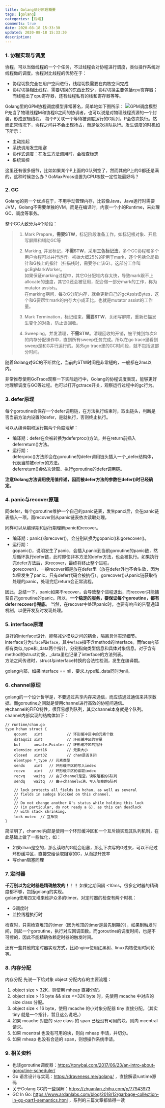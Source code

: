 ```yaml
---
title: Golang部分原理概要
tags: [golang]
categories: [后端]
comments: true
date: 2020-08-18 15:33:30
updated: 2020-08-18 15:33:30
description:
---
```

### 1. 协程实现与调度
协程，可以当做线程的一个个任务，不过线程会对协程进行调度，类似操作系统对线程做的调度。协程对比线程的优势在于：
- 协程切换完全在用户空间进行，线程切换需要在内核空间完成
- 协程切换相比线程，需要切换的东西比较少，协程切换主要包括cpu寄存器；而线程出了cpu寄存器，还有线程私有的栈和寄存器等等。
   
Golang里的GPM协程调度模型非常著名，简单地如下图所示：
![GPM调度模型](/images/golang_mpg.png)  
P充当了物理线程M和协程G之间的协调者，也可以说是对物理线程资源的一个封装，形成逻辑线程。
每个P关联一个等待被调度运行的G队列，P会依次执行。然而正常情况下，协程之间并不会出现抢占，而是依次排队执行。发生调度的时机如下所示：
- 主动挂起
- 系统调用发生阻塞
- 协作式调度：在发生方法调用时，会检查标志
- 系统监控

这里还有很多细节，比如如果某个P上面的G队列空了，然而其他P上的G都还是满的，这种时候怎么办？GoMaxProcs设置为CPU核数一定性能最好吗？  

### 2. GC
Golang的另一个优点在于，不用手动管理内存，比较像Java，Java运行时需要JVM，Golang不需要单独的VM，而是在编译时，内嵌一个小的Runtime，来处理GC、调度等事务。

整个GC大致分为4个阶段：  
> 1. Mark Prepare，**需要STW**，标记阶段准备工作，如标记根对象、开启写屏障和辅助GC等
> 
> 2. Marking, 并发标记，**不需STW**，采用**三色标记法**，多个GC协程和多个用户协程可以并行运行。初始大概25%的P用于mark，逐个包括全局指针和G栈上的指针（扫描栈时，需要停止该G）。这部分工作叫gcBgMarkWorker。  
> 如果保证marking过程中，其它G分配堆内存太快，导致mark跟不上allocate的速度，其它G还会被征用，配合做一部分mark的工作，称为mutator assists。  
> 在marking期间，每次G分配内存，就会更新自己的gcAssistBytes，这个和G要帮忙mark的内存大小成正比。也就是mutator assist的工作量。
>
> 3. Mark Termination，标记结束，**需要STW**，关闭写屏障，重新扫描发生变化的对象，防止误回收。
> 4. Sweeping，并发清理，**不需STW**。清理回收的开销，被平摊到每次G的内存分配操作中，直到所有sweep任务完成。所以在go trace里看到sweep是和G并行运行的。另外go trace里的GC时间段，就不包括这部分时间。

随着Golang对GC的不断优化，当前的STW时间是非常短的，一般都在2ms以内。

非常推荐使用GoTrace观察一下实际运行中，Golang的协程调度表现，能够更好地理解调度与GC等过程。也可以打开gctrace开关，观察运行过程中的gc行为。

### 3. defer原理
每个goroutine会保存一个defer调用链，在方法执行结束时，取出链头，判断是否当前方法内设置的defer，是就执行，否则终止执行。

可以从编译期和运行期两个角度理解：  
- 编译期：defer在会被转换为deferproc()方法，并在return前插入deferreturn()方法。
- 运行期：  
  deferproc()方法即会在goroutine的defer调用链头插入一个_defer结构体，代表当前被defer的方法。  
  deferreturn()会依次读取、执行goroutine的defer调用链。

**注意Golang方法调用使用值传递，因而被defer方法的参数在defer()时已经确定。**

### 4. panic与recover原理
同defer，每个goroutine维护一个自己的panic链表，发生panci后，会在panic链表插入一项。而recover则从panic链表依次读取处理。

同样可以从编译期和运行期理解panic和recover。
- 编译期：panic()和recover()，会分别转换为gopanic()和gorecover()。  
- 运行期：  
  gopanic()，说明发生了panic，会插入panic到当前goroutine的panic链，然后循环执行defer链，此时即使非本方法的defer方法，也会被执行。如果执行完defer方法后，未recover，最终将终止整个进程。  
  gorecover()，一般recover都是放在defer里（放在defer外也不会生效，因为如果发生了panic，只有defer代码会被执行）。gorecover()从panic链获取待处理的panic，处理完后return会正常流程。

因此，总结一下，panic如果不recover，会导致整个进程退出，而recover只能捕获自己goroutine的panic。所以，**一个稳定的服务，要保证每个goroutine，都有defer recover()兜底。** 当然，在recover中处理panic时，也要有响应的告警通知机制，以便开发及时发现处理。

### 5. interface原理
良好的interface设计，能够减少模块之间的耦合，隔离具体实现细节。  
interface分为`iface`和`eface`，其中`eface`指不含method的interface。而face内部都有类似_type和_data两个指针，分别指向类型信息和具体对象信息。对于含有method的struct对象，_data里也记录了interface的方法列表。  
方法之间传递时，struct与interface转换的合法性检测，发生在编译期。

golang内部，如果interface == nil，要求_type和_data同时为nil。

### 6. channel原理
golang的一个设计哲学是，不要通过共享内存来通信，而应该通过通信来共享数据。而goroutine之间就是使用channel进行高效的协程间通信。  
由channel的FIFO特性，很容易想到队列，其实channel本身就是个队列。  
channel内部实现的结构体如下：
```golang 
// runtime/chan.go
type hchan struct {
	qcount   uint           // 环形缓冲区中的元素个数
	dataqsiz uint           // 环形缓冲区的容量
    buf      unsafe.Pointer // 环形缓冲区的指针
	elemsize uint16         // 元素大小
	closed   uint32         // chan是否关闭
	elemtype *_type // 元素类型
	sendx    uint   // 环形缓冲区的写入index
	recvx    uint   // 环形缓冲区的读取index
	recvq    waitq  // 由于channel是空，读取阻塞的G队列
	sendq    waitq  // 由于channel已满，写入阻塞的G队列

	// lock protects all fields in hchan, as well as several
	// fields in sudogs blocked on this channel.
	//
	// Do not change another G's status while holding this lock
	// (in particular, do not ready a G), as this can deadlock
	// with stack shrinking.
	lock mutex  // 互斥锁
}
```
简洁明了，channel内部是使用一个环形缓冲区和一个互斥锁实现其队列机制，在此基础上做了一些优化，如：
- 如果chan是空的，那么读取的G就会阻塞，那么下次写的G过来，可以不经过环形缓冲区，直接交给读取阻塞的G，从而提升效率
- 写chan阻塞同理  

### 7. 定时器   
**千万别以为定时器是精确触发的！！！** 如果定期间隔 <10ms，很多定时器的精确度都不够，包括golang的实现。  
golang使用四叉堆来维护众多的timer。对定时器的检查有两个时机：
- G调度时
- 监控线程执行时  

检查时，只需检查堆顶的timer（因为堆顶的timer是最先到期的），如果到触发时间，则起一个goroutine，执行对应回调函数。而goroutine的调度时间，也是不可控的，因此不能精确依赖定时器的触发时间。

还有一些其他的定时器实现方式，比如nginx使用红黑树、linux内核使用时间轮等。   

### 8. 内存分配
内存分配
先说一下给对象 object 分配内存的主要流程：

1. object size > 32K，则使用 mheap 直接分配。
3. object size > 16 byte && size <=32K byte 时，先使用 mcache 中对应的 size class 分配。
4. object size < 16 byte，使用 mcache 的小对象分配器 tiny 直接分配。（其实 tiny 就是一个指针，暂且这么说吧。）
5. 如果 mcache 对应的 size class 的 span 已经没有可用的块，则向 mcentral 请求。
6. 如果 mcentral 也没有可用的块，则向 mheap 申请，并切分。
7. 如果 mheap 也没有合适的 span，则想操作系统申请。

### 9. 相关资料
- 也谈goroutine调度器：https://tonybai.com/2017/06/23/an-intro-about-goroutine-scheduler/
- Go 语言设计与实现：https://draveness.me/golang/ ，直接解读runtime源码
- 关于Golang GC的一些误解：https://zhuanlan.zhihu.com/p/77943973
- GC In Go: https://www.ardanlabs.com/blog/2018/12/garbage-collection-in-go-part1-semantics.html ，系列的三篇文章都值得一读










